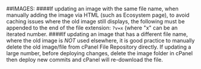 ##IMAGES:
####If updating an image with the same file name, when manually adding the image via HTML (such as Ecosystem page), to avoid caching issues where the old image still displays, the following must be appended to the end of the file extension: ```?v=x``` (where "x" can be an iterated number.
####If updating an image that has a different file name, where the old image is *NOT* used elsewhere, it is good practice to manually delete the old image/file from cPanel File Repository directly. If updating a large number, before deploying changes, delete the image folder in cPanel then deploy new commits and cPanel will re-download the file.
